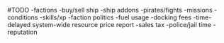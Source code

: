 #TODO
-factions
-buy/sell ship
-ship addons
-pirates/fights
-missions
-conditions
-skills/xp
-faction politics
-fuel usage
-docking fees
-time-delayed system-wide resource price report
-sales tax
-police/jail time
  -reputation
